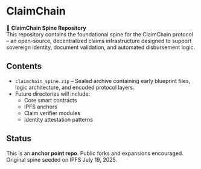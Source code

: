 # ClaimChain

🧬 **ClaimChain Spine Repository**  
This repository contains the foundational spine for the ClaimChain protocol – an open-source, decentralized claims infrastructure designed to support sovereign identity, document validation, and automated disbursement logic.

## Contents

- `claimchain_spine.zip` – Sealed archive containing early blueprint files, logic architecture, and encoded protocol layers.
- Future directories will include:
  - Core smart contracts
  - IPFS anchors
  - Claim verifier modules
  - Identity attestation patterns

## Status

This is an **anchor point repo**. Public forks and expansions encouraged. Original spine seeded on IPFS July 19, 2025.
